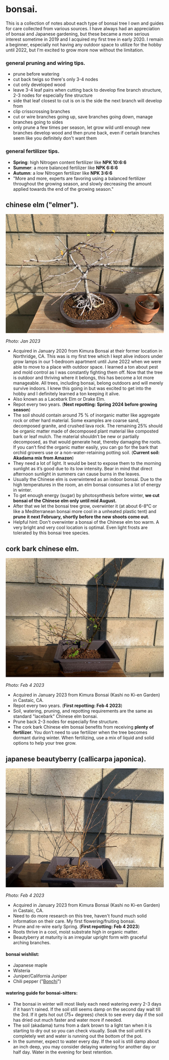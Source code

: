 # bonsai.

This is a collection of notes about each type of bonsai tree I own and guides for care collected from various sources. I have always had an appreciation of bonsai and Japanese gardening, but these became a more serious interest sometime in 2019 and I acquired my first tree in early 2020. I remain a beginner, especially not having any outdoor space to utilize for the hobby until 2022, but I'm excited to grow more now without the limitation.

### general pruning and wiring tips.

- prune before watering
- cut back twigs so there's only 3-4 nodes
- cut only developed wood
- leave 3-4 leaf pairs when cutting back to develop fine branch structure, 2-3 nodes for especially fine structure
- side that leaf closest to cut is on is the side the next branch will develop from
- clip crisscrossing branches
- cut or wire branches going up, save branches going down, manage branches going to sides
- only prune a few times per season, let grow wild until enough new branches develop wood and then prune back, even if certain branches seem like you definitely don't want them

### general fertilizer tips.

- **Spring**: high Nitrogen content fertilizer like **NPK 10:6:6**
- **Summer**: a more balanced fertilizer like **NPK 6:6:6**
- **Autumn**: a low Nitrogen fertilizer like **NPK 3:6:6**
- "More and more, experts are favoring using a balanced fertilizer throughout the growing season, and slowly decreasing the amount applied towards the end of the growing season."

## chinese elm ("elmer").

![Chinese Elm 2023-01-11](../media/Chinese%20Elm%202023-01-11.jpg)

*Photo: Jan 2023*

- Acquired in January 2020 from Kimura Bonsai at their former location in Northridge, CA. This was is my first tree which I kept alive indoors under grow lamps in our 1-bedroom apartment until June 2022 when we were able to move to a place with outdoor space. I learned a ton about pest and mold control as I was constantly fighting them off. Now that the tree is outdoor and thriving where it belongs, this has become a lot more manageable. All trees, including bonsai, belong outdoors and will merely survive indoors. I knew this going in but was excited to get into the hobby and I definitely learned a ton keeping it alive.
- Also known as a Lacebark Elm or Drake Elm.
- Repot every two years. (**Next repotting: Spring 2024 before growing season**)
- The soil should contain around 75 % of inorganic matter like aggregate rock or other hard material. Some examples are coarse sand, decomposed granite, and crushed lava rock. The remaining 25% should be organic matter made of decomposed plant material like composted bark or leaf mulch. The material shouldn’t be new or partially decomposed, as that would generate heat, thereby damaging the roots. If you can’t find the organic matter easily, you can go for the bark that orchid growers use or a non-water-retaining potting soil. (**Current soil: Akadama mix from Amazon**)
- They need a lot of light. It would be best to expose them to the morning sunlight as it’s good due to its low intensity. Bear in mind that direct afternoon sunlight in summers can cause burns in the leaves.
- Usually the Chinese elm is overwintered as an indoor bonsai. Due to the high temperatures in the room, an elm bonsai consumes a lot of energy in winter.
- To get enough energy (sugar) by photosynthesis before winter, **we cut bonsai of the Chinese elm only until mid August.**
- After that we let the bonsai tree grow, overwinter it (at about 6-8°C or like a Mediterranean bonsai more cool in a unheated plastic tent) and **prune it next February, shortly before the new shoots come out**.
- Helpful hint: Don't overwinter a bonsai of the Chinese elm too warm. A very bright and very cool location is optimal. Even light frosts are tolerated by this bonsai tree species.

## cork bark chinese elm.

![Corkbark 2023-02-04](../media/Corkbark%202023-02-04.jpg)

*Photo: Feb 4 2023*

- Acquired in January 2023 from Kimura Bonsai (Kashi no Ki-en Garden) in Castaic, CA.
- Repot every two years. (**First repotting: Feb 4 2023**)
- Soil, watering, pruning, and repotting requirements are the same as standard "lacebark" Chinese elm bonsai.
- Prune back 2-3 nodes for especially fine structure.
- The cork bark Chinese elm bonsai benefits from receiving **plenty of fertilizer**. You don’t need to use fertilizer when the tree becomes dormant during winter. When fertilizing, use a mix of liquid and solid options to help your tree grow.

## japanese beautyberry (**callicarpa** japonica).

![Beautyberry 2023-02-04](../media/Beautyberry%202023-02-04.jpg)

*Photo: Feb 4 2023*

- Acquired in January 2023 from Kimura Bonsai (Kashi no Ki-en Garden) in Castaic, CA.
- Need to do more research on this tree, haven't found much solid information on their care. My first flowering/fruiting bonsai.
- Prune and re-wire early Spring. (**First repotting: Feb 4 2023**)
- Roots thrive in a cool, moist substrate high in organic matter.
- Beautyberry at maturity is an irregular upright form with graceful arching branches.

#### bonsai wishlist:

- Japanese maple
- Wisteria
- Juniper/California Juniper
- Chili pepper ("[Bonchi](https://www.reddit.com/r/Bonchi/)")

#### watering guide for bonsai-sitters:

- The bonsai in winter will most likely each need watering every 2-3 days if it hasn't rained. If the soil still seems damp on the second day wait till the 3rd. If it gets hot out (75+ degrees) check to see every day if the soil has dried out much faster and water more if needed.
- The soil (akadama) turns from a dark brown to a light tan when it is starting to dry out so you can check visually. Soak the soil until it's completely wet and water is running out the bottom of the pot.
- In the summer, expect to water every day. If the soil is still damp about an inch deep, you may consider delaying watering for another day or half day. Water in the evening for best retention.